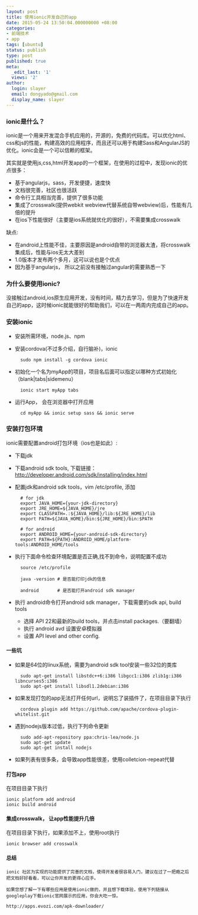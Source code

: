 ```yaml
---
layout: post
title: 使用ionic开发自己的app 
date: 2015-05-24 13:50:04.000000000 +08:00
categories:
- 前端技术
- app
tags: [ubuntu]
status: publish
type: post
published: true
meta:
  _edit_last: '1'
  views: '2'
author:
  login: slayer
  email: dongyado@gmail.com
  display_name: slayer
---
```


### ionic是什么？

ionic是一个用来开发混合手机应用的，开源的，免费的代码库。可以优化html、css和js的性能，构建高效的应用程序，而且还可以用于构建Sass和AngularJS的优化。ionic会是一个可以信赖的框架。

其实就是使用js,css,html开发app的一个框架，在使用的过程中，发现ionic的优点很多：

* 基于angularjs，sass，开发便捷，速度快
* 文档很完善，社区也很活跃
* 命令行工具相当完善，提供了很多功能
* 集成了crosswalk(提供webkit webview代替系统自带webview)后，性能有几倍的提升
* 在ios下性能很好（主要是ios系统就优化的很好），不需要集成crosswalk

缺点:

* 在android上性能不佳，主要原因是android自带的浏览器太渣，将crosswalk集成后，性能与ios无太大差别
* 1.0版本才发布两个多月，这可以说也是个优点
* 因为基于angularjs， 所以之前没有接触过angular的需要熟悉一下


### 为什么要使用ionic?

没接触过android,ios原生应用开发，没有时间，精力去学习，但是为了快速开发自己的app，这时候ionic就能很好的帮助我们，可以在一两周内完成自己的app。

### 安装ionic

* 安装所需环境，node.js、npm
* 安装cordova(不过多介绍，自行脑补)，ionic
    
        sudo npm install -g cordova ionic

* 初始化一个名为myApp的项目，项目名后面可以指定以哪种方式初始化（blank|tabs|sidemenu）

        ionic start myApp tabs

* 运行App， 会在浏览器中打开应用
    
        cd myApp && ionic setup sass && ionic serve

### 安装打包环境
    
ionic需要配置android打包环境（ios也是如此）:

* 下载jdk
* 下载android sdk tools, 下载链接：http://developer.android.com/sdk/installing/index.html
* 配置jdk和android sdk tools，vim /etc/profile, 添加

        # for jdk
        export JAVA_HOME={your-jdk-directory}
        export JRE_HOME=${JAVA_HOME}/jre
        export CLASSPATH=.:${JAVA_HOME}/lib:${JRE_HOME}/lib
        export PATH=${JAVA_HOME}/bin:${JRE_HOME}/bin:$PATH

        # for android
        export ANDROID_HOME={your-android-sdk-directory}
        export PATH=${PATH}:ANDROID_HOME/platform-tools:ANDROID_HOME/tools

* 执行下面命令检查环境配置是否正确,找不到命令，说明配置不成功

        source /etc/profile

        java -version # 是否能打印jdk的信息

        android       # 是否能打开android sdk manager


* 执行 android命令打开android sdk manager，下载需要的sdk api, build tools
    
    * 选择 API 22和最新的build tools，并点击install packages.（要翻墙）
    * 执行 android avd 设置安卓模拟器
    * 设置 API level and other config.

#### 一些坑

* 如果是64位的linux系统，需要为android sdk tool安装一些32位的类库

        sudo apt-get install libstdc++6:i386 libgcc1:i386 zlib1g:i386 libncurses5:i386
        sudo apt-get install libsdl1.2debian:i386

* 如果发现打包的app无法打开任何url，说明忘了装插件了，在项目目录下执行

        cordova plugin add https://github.com/apache/cordova-plugin-whitelist.git

* 遇到nodejs版本过低，执行下列命令更新

        sudo add-apt-repository ppa:chris-lea/node.js
        sudo apt-get update
        sudo apt-get install nodejs

* 如果列表有很多条，会导致app性能很差，使用colletcion-repeat代替

#### 打包app
    
在项目目录下执行

    ionic platform add android
    ionic build android

#### 集成crosswalk， 让app性能提升几倍      

在项目目录下执行，如果添加不上，使用root执行

    ionic browser add crosswalk 


#### 总结
    
    ionic 社区为实现的功能提供了完善的文档，使得开发者很容易入门，建议在过了一把瘾之后把文档好好看看，可以让你开发的更得心应手。
    
    如果您想了解一下有哪些应用是使用ionic做的，并且想下载体验，使用下列链接从googleplay下载ionic官网展示的应用，你会大吃一惊。

    http://apps.evozi.com/apk-downloader/
